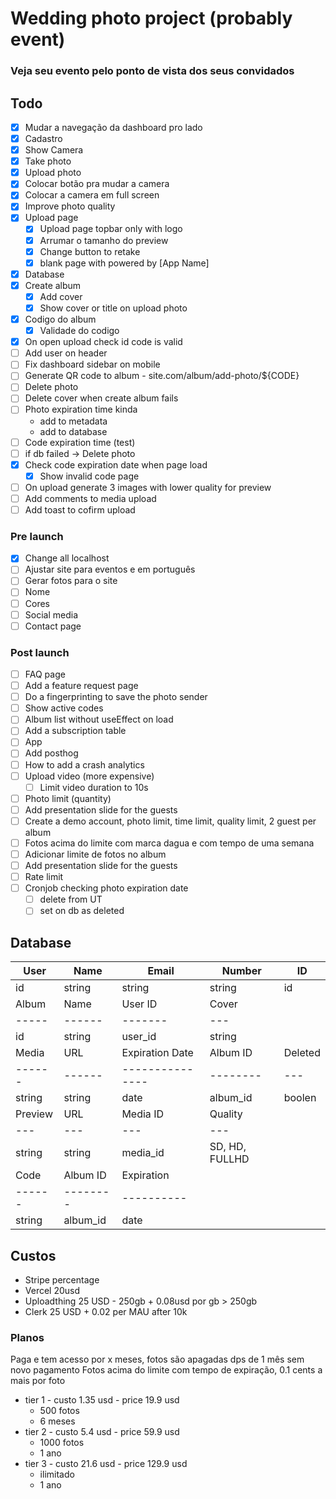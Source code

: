 # Wedding photo project (probably event)

### Veja seu evento pelo ponto de vista dos seus convidados

## Todo

- [x] Mudar a navegação da dashboard pro lado
- [x] Cadastro
- [x] Show Camera
- [x] Take photo
- [x] Upload photo
- [x] Colocar botão pra mudar a camera
- [x] Colocar a camera em full screen
- [x] Improve photo quality
- [x] Upload page
  - [x] Upload page topbar only with logo
  - [x] Arrumar o tamanho do preview
  - [x] Change button to retake
  - [x] blank page with powered by [App Name]
- [x] Database
- [x] Create album
  - [x] Add cover
  - [x] Show cover or title on upload photo
- [x] Codigo do album
  - [x] Validade do codigo
- [x] On open upload check id code is valid
- [ ] Add user on header
- [ ] Fix dashboard sidebar on mobile
- [ ] Generate QR code to album - site.com/album/add-photo/${CODE}
- [ ] Delete photo
- [ ] Delete cover when create album fails
- [ ] Photo expiration time kinda
  - add to metadata
  - add to database
- [ ] Code expiration time (test)
- [ ] if db failed -> Delete photo
- [x] Check code expiration date when page load
  - [x] Show invalid code page
- [ ] On upload generate 3 images with lower quality for preview
- [ ] Add comments to media upload
- [ ] Add toast to cofirm upload

### Pre launch

- [x] Change all localhost
- [ ] Ajustar site para eventos e em português
- [ ] Gerar fotos para o site
- [ ] Nome
- [ ] Cores
- [ ] Social media
- [ ] Contact page

### Post launch

- [ ] FAQ page
- [ ] Add a feature request page
- [ ] Do a fingerprinting to save the photo sender
- [ ] Show active codes
- [ ] Album list without useEffect on load
- [ ] Add a subscription table
- [ ] App
- [ ] Add posthog
- [ ] How to add a crash analytics
- [ ] Upload video (more expensive)
  - [ ] Limit video duration to 10s
- [ ] Photo limit (quantity)
- [ ] Add presentation slide for the guests
- [ ] Create a demo account, photo limit, time limit, quality limit, 2 guest per album
- [ ] Fotos acima do limite com marca dagua e com tempo de uma semana
- [ ] Adicionar limite de fotos no album
- [ ] Add presentation slide for the guests
- [ ] Rate limit
- [ ] Cronjob checking photo expiration date
  - [ ] delete from UT
  - [ ] set on db as deleted

## Database

| User    | Name     | Email           | Number         | ID      |
| ------- | -------- | --------------- | -------------- | ------- |
| id      | string   | string          | string         | id      |
| Album   | Name     | User ID         | Cover          |
| -----   | ------   | -------         | ---            |
| id      | string   | user_id         | string         |
| Media   | URL      | Expiration Date | Album ID       | Deleted |
| ------  | ------   | --------------- | --------       | ---     |
| string  | string   | date            | album_id       | boolen  |
| Preview | URL      | Media ID        | Quality        |
| ---     | ---      | ---             | ---            |
| string  | string   | media_id        | SD, HD, FULLHD |
| Code    | Album ID | Expiration      |
| ------  | -------- | ----------      |
| string  | album_id | date            |

## Custos

- Stripe
  percentage
- Vercel
  20usd
- Uploadthing
  25 USD - 250gb + 0.08usd por gb > 250gb
- Clerk
  25 USD + 0.02 per MAU after 10k

### Planos

Paga e tem acesso por x meses, fotos são apagadas dps de 1 mês sem novo pagamento
Fotos acima do limite com tempo de expiração, 0.1 cents a mais por foto

- tier 1 - custo 1.35 usd - price 19.9 usd
  - 500 fotos
  - 6 meses
- tier 2 - custo 5.4 usd - price 59.9 usd
  - 1000 fotos
  - 1 ano
- tier 3 - custo 21.6 usd - price 129.9 usd
  - ilimitado
  - 1 ano
